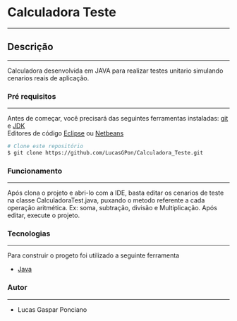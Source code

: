 # Calculadora Teste
---
## Descrição
---
Calculadora desenvolvida em JAVA para realizar testes unitario simulando cenarios reais de aplicação.

### Pré requisitos
---
Antes de começar, você precisará das seguintes ferramentas instaladas: [git](https://git-scm.com/) e [JDK](https://www.oracle.com/java/technologies/downloads/)
<br>
Editores de código [Eclipse](https://www.eclipse.org/downloads/) ou [Netbeans](https://netbeans.apache.org/download/nb14/nb14.html)

```bash
# Clone este repositório
$ git clone https://github.com/LucasGPon/Calculadora_Teste.git
```
### Funcionamento
---
Após clona o projeto e abri-lo com a IDE, basta editar os cenarios de teste na classe CalculadoraTest.java, puxando o metodo referente a cada operação aritmética. Ex: soma, subtração, divisão e Multiplicação. Após editar, execute o projeto.

### Tecnologias
---
Para construir o progeto foi utilizado a seguinte ferramenta
- [Java](https://www.java.com/pt-BR/)

### Autor
---
- Lucas Gaspar Ponciano